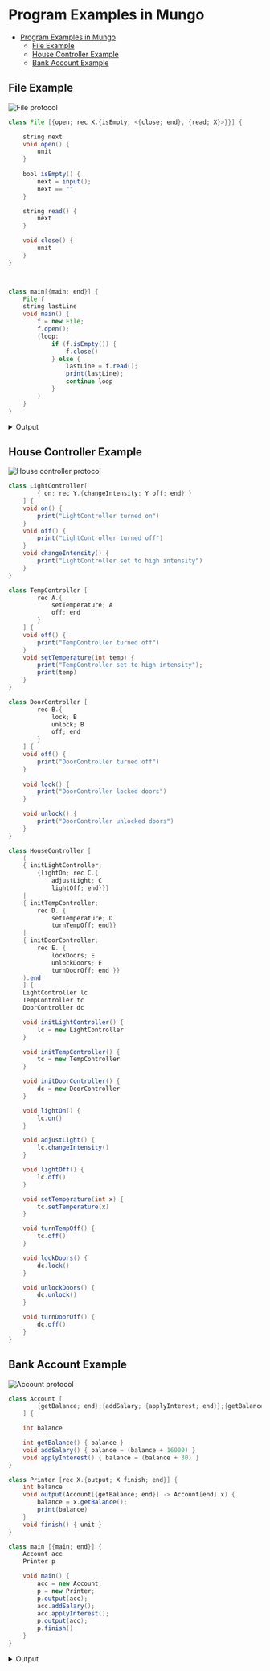 # Program Examples in Mungo

- [Program Examples in Mungo](#program-examples-in-mungo)
  * [File Example](#file-example)
  * [House Controller Example](#house-controller-example)
  * [Bank Account Example](#bank-account-example)

## File Example
![File protocol](https://github.com/MungoTypesystem/MungoBehaviouralSeparation/raw/master/protocol_figures/file_protocol.png)
```java
class File [{open; rec X.{isEmpty; <{close; end}, {read; X}>}}] {

    string next
    void open() {
        unit
    }
    
    bool isEmpty() {
        next = input();
        next == ""
    }

    string read() {
        next
    }

    void close() {
        unit
    }
}



class main[{main; end}] {
    File f
    string lastLine    
    void main() {
        f = new File;
        f.open();
        (loop: 
            if (f.isEmpty()) {
                f.close()
            } else {
                lastLine = f.read();
                print(lastLine);
                continue loop
            }
        )
    }
}
```
<details>
<summary>
 <p style="display: inline;">Output</p>
</summary>

```
$ mungob exampleprograms/file.mg < datafile.txt

file
with
multiple
lines
```


</details>


## House Controller Example
![House controller protocol](https://github.com/MungoTypesystem/MungoBehaviouralSeparation/raw/master/protocol_figures/house_protocol.png)
```java
class LightController[
        { on; rec Y.{changeIntensity; Y off; end} }
    ] {
    void on() {
        print("LightController turned on")
    }
    void off() {
        print("LightController turned off")
    }
    void changeIntensity() {
        print("LightController set to high intensity")
    }
}

class TempController [
        rec A.{
            setTemperature; A
            off; end
        }
    ] {
    void off() {
        print("TempController turned off")
    }
    void setTemperature(int temp) {
        print("TempController set to high intensity");
        print(temp)
    }
}

class DoorController [
        rec B.{
            lock; B
            unlock; B
            off; end
        }
    ] {
    void off() {
        print("DoorController turned off")
    }
    
    void lock() {
        print("DoorController locked doors")
    }

    void unlock() {
        print("DoorController unlocked doors")
    }
}

class HouseController [
    (
    { initLightController; 
        {lightOn; rec C.{ 
            adjustLight; C 
            lightOff; end}}}
    |
    { initTempController; 
        rec D. {
            setTemperature; D
            turnTempOff; end}}
    |
    { initDoorController; 
        rec E. {
            lockDoors; E
            unlockDoors; E
            turnDoorOff; end }} 
    ).end 
    ] {
    LightController lc
    TempController tc
    DoorController dc

    void initLightController() {
        lc = new LightController
    }

    void initTempController() {
        tc = new TempController
    }

    void initDoorController() {
        dc = new DoorController
    }

    void lightOn() {
        lc.on()
    }

    void adjustLight() {
        lc.changeIntensity()
    }

    void lightOff() {
        lc.off()
    }

    void setTemperature(int x) {
        tc.setTemperature(x)
    }

    void turnTempOff() {
        tc.off()
    }

    void lockDoors() {
        dc.lock()
    }

    void unlockDoors() {
        dc.unlock()
    }

    void turnDoorOff() {
        dc.off()
    }
}
```

## Bank Account Example
![Account protocol](https://github.com/MungoTypesystem/MungoBehaviouralSeparation/raw/master/protocol_figures/account_protocol.png)
```java
class Account [
        {getBalance; end};{addSalary; {applyInterest; end}};{getBalance; end}
    ] {

    int balance

    int getBalance() { balance }
    void addSalary() { balance = (balance + 16000) }
    void applyInterest() { balance = (balance + 30) }
}

class Printer [rec X.{output; X finish; end}] {
    int balance
    void output(Account[{getBalance; end}] -> Account[end] x) {
        balance = x.getBalance();
        print(balance)
    }
    void finish() { unit }
}

class main [{main; end}] {
    Account acc
    Printer p

    void main() {
        acc = new Account;
        p = new Printer;
        p.output(acc);
        acc.addSalary();
        acc.applyInterest();
        p.output(acc);
        p.finish()
    }
}
```

<details>
 <summary>
  <p style="display: inline;">Output</p>
 </summary>

```
$ mungob exampleprograms/account.mg


0
16030
```

</details>


